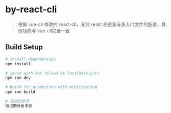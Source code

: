 # by-react-cli

> 根据 vue-cli 修改的 react-cli，支持 react 热更新与多入口文件的配置，其他功能与 vue-cli完全一致

## Build Setup

``` bash
# install dependencies
npm install

# serve with hot reload at localhost:port
npm run dev

# build for production with minification
npm run build

# 测试的命令
测试部分尚未做
```